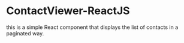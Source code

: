 # ContactViewer-ReactJS
this is a simple React component that displays the list of contacts in a paginated way.
